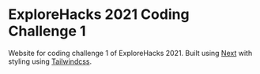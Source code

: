 # ExploreHacks 2021 Coding Challenge 1
 
Website for coding challenge 1 of ExploreHacks 2021. Built using [Next](https://nextjs.org) with styling using [Tailwindcss](https://tailwindcss.com).
